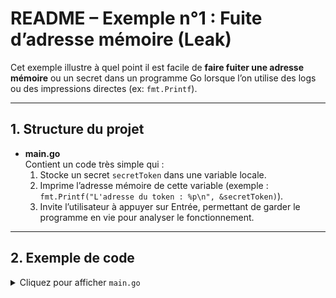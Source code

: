 # README – Exemple n°1 : Fuite d’adresse mémoire (Leak)

Cet exemple illustre à quel point il est facile de **faire fuiter une adresse mémoire** ou un secret dans un programme Go lorsque l’on utilise des logs ou des impressions directes (ex: `fmt.Printf`).

---

## 1. Structure du projet

- **main.go**  
  Contient un code très simple qui :
    1. Stocke un secret `secretToken` dans une variable locale.
    2. Imprime l’adresse mémoire de cette variable (exemple : `fmt.Printf("L'adresse du token : %p\n", &secretToken)`).
    3. Invite l’utilisateur à appuyer sur Entrée, permettant de garder le programme en vie pour analyser le fonctionnement.

---

## 2. Exemple de code

<details>
<summary>Cliquez pour afficher <code>main.go</code></summary>

```go
package main

import (
    "fmt"
)

func main() {
    secretToken := "CTF{SuperSecretToken}"

    fmt.Printf("L'adresse mémoire du secretToken est: %p\n", &secretToken)
    fmt.Println("Quelqu'un a laissé traîner une info sensible...")

    // On attend que l'utilisateur tape Entrée
    var input string
    fmt.Scanln(&input)
}
